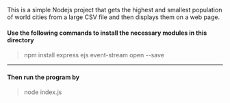 This is a simple Nodejs project that gets the highest and smallest population of world cities from a large CSV file and then displays them on a web page.

#### Use the following commands to install the necessary modules in this directory
> npm install express ejs event-stream open --save

---

#### Then run the program by

> node index.js
